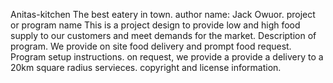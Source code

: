 Anitas-kitchen
The best eatery in town.
author name: Jack Owuor.
project or program name
 This is a project design to provide low and high food supply to our customers and meet demands for the market. 
Description of program.
We provide on site food delivery and prompt food request.
Program setup instructions.
on request, we provide a provide a delivery to a 20km square radius servieces.
copyright and license information.
